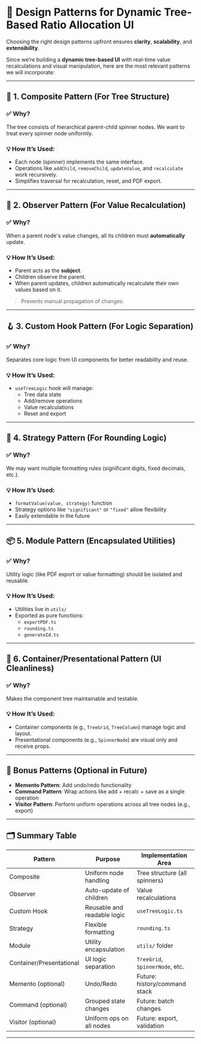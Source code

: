 
# 🧠 Design Patterns for Dynamic Tree-Based Ratio Allocation UI

Choosing the right design patterns upfront ensures **clarity**, **scalability**, and **extensibility**.

Since we’re building a **dynamic tree-based UI** with real-time value recalculations and visual manipulation, here are the most relevant patterns we will incorporate:

---

## 🌳 1. Composite Pattern (For Tree Structure)

### ✅ Why?
The tree consists of hierarchical parent-child spinner nodes. We want to treat every spinner node uniformly.

### 💡 How It’s Used:
- Each node (spinner) implements the same interface.
- Operations like `addChild`, `removeChild`, `updateValue`, and `recalculate` work recursively.
- Simplifies traversal for recalculation, reset, and PDF export.

---

## 🔔 2. Observer Pattern (For Value Recalculation)

### ✅ Why?
When a parent node's value changes, all its children must **automatically** update.

### 💡 How It’s Used:
- Parent acts as the **subject**.
- Children observe the parent.
- When parent updates, children automatically recalculate their own values based on it.

> Prevents manual propagation of changes.

---

## 🪝 3. Custom Hook Pattern (For Logic Separation)

### ✅ Why?
Separates core logic from UI components for better readability and reuse.

### 💡 How It’s Used:
- `useTreeLogic` hook will manage:
  - Tree data state
  - Add/remove operations
  - Value recalculations
  - Reset and export

---

## 📐 4. Strategy Pattern (For Rounding Logic)

### ✅ Why?
We may want multiple formatting rules (significant digits, fixed decimals, etc.).

### 💡 How It’s Used:
- `formatValue(value, strategy)` function
- Strategy options like `"significant"` or `"fixed"` allow flexibility
- Easily extendable in the future

---

## 📦 5. Module Pattern (Encapsulated Utilities)

### ✅ Why?
Utility logic (like PDF export or value formatting) should be isolated and reusable.

### 💡 How It’s Used:
- Utilities live in `utils/`
- Exported as pure functions:
  - `exportPDF.ts`
  - `rounding.ts`
  - `generateId.ts`

---

## 🧼 6. Container/Presentational Pattern (UI Cleanliness)

### ✅ Why?
Makes the component tree maintainable and testable.

### 💡 How It’s Used:
- Container components (e.g., `TreeGrid`, `TreeColumn`) manage logic and layout.
- Presentational components (e.g., `SpinnerNode`) are visual only and receive props.

---

## 🚀 Bonus Patterns (Optional in Future)

- **Memento Pattern**: Add undo/redo functionality
- **Command Pattern**: Wrap actions like add + recalc + save as a single operation
- **Visitor Pattern**: Perform uniform operations across all tree nodes (e.g., export)

---

## 🗂️ Summary Table

| Pattern                | Purpose                                 | Implementation Area            |
|------------------------|------------------------------------------|---------------------------------|
| Composite              | Uniform node handling                    | Tree structure (all spinners)   |
| Observer               | Auto-update of children                  | Value recalculations            |
| Custom Hook            | Reusable and readable logic              | `useTreeLogic.ts`               |
| Strategy               | Flexible formatting                      | `rounding.ts`                   |
| Module                 | Utility encapsulation                    | `utils/` folder                 |
| Container/Presentational | UI logic separation                    | `TreeGrid`, `SpinnerNode`, etc. |
| Memento (optional)     | Undo/Redo                                | Future: history/command stack   |
| Command (optional)     | Grouped state changes                    | Future: batch changes           |
| Visitor (optional)     | Uniform ops on all nodes                 | Future: export, validation      |

---

